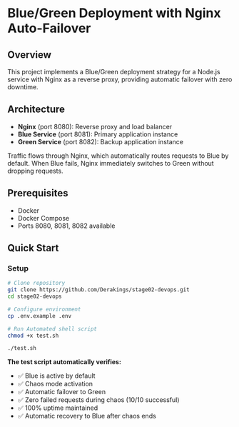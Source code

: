 # Blue/Green Deployment with Nginx Auto-Failover

## Overview
This project implements a Blue/Green deployment strategy for a Node.js service with Nginx as a reverse proxy, providing automatic failover with zero downtime.

## Architecture
- **Nginx** (port 8080): Reverse proxy and load balancer
- **Blue Service** (port 8081): Primary application instance
- **Green Service** (port 8082): Backup application instance

Traffic flows through Nginx, which automatically routes requests to Blue by default. When Blue fails, Nginx immediately switches to Green without dropping requests.

## Prerequisites
- Docker
- Docker Compose
- Ports 8080, 8081, 8082 available

## Quick Start

### Setup
```bash
# Clone repository
git clone https://github.com/Derakings/stage02-devops.git
cd stage02-devops

# Configure environment
cp .env.example .env

# Run Automated shell script
chmod +x test.sh

./test.sh
```
**The test script automatically verifies:**
- ✅ Blue is active by default
- ✅ Chaos mode activation
- ✅ Automatic failover to Green
- ✅ Zero failed requests during chaos (10/10 successful)
- ✅ 100% uptime maintained
- ✅ Automatic recovery to Blue after chaos ends
